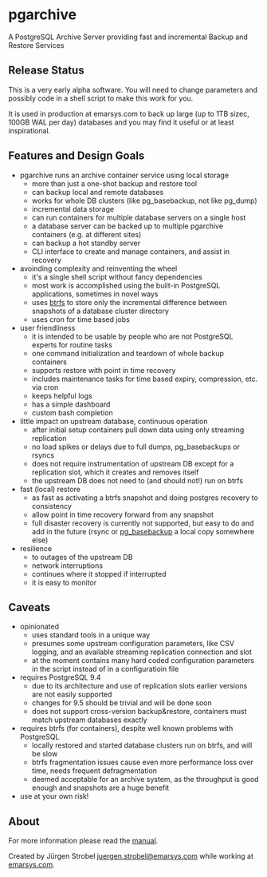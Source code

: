 # pgarchive

A PostgreSQL Archive Server providing fast and incremental Backup and Restore Services

## Release Status

This is a very early alpha software. You will need to change parameters and possibly code in a shell script to make this work for you.

It is used in production at emarsys.com to back up large (up to 1TB sizec, 100GB WAL per day) databases and you may find it useful or at least inspirational.

## Features and Design Goals

* pgarchive runs an archive container service using local storage
    * more than just a one-shot backup and restore tool
    * can backup local and remote databases
    * works for whole DB clusters (like pg_basebackup, not like pg_dump)
    * incremental data storage
    * can run containers for multiple database servers on a single host
    * a database server can be backed up to multiple pgarchive containers (e.g. at different sites)
    * can backup a hot standby server
    * CLI interface to create and manage containers, and assist in recovery
* avoinding complexity and reinventing the wheel
    * it's a single shell script without fancy dependencies
    * most work is accomplished using the built-in PostgreSQL applications, sometimes in novel ways
    * uses [btrfs] to store only the incremental difference between snapshots of a database cluster directory
    * uses cron for time based jobs
* user friendliness
    * it is intended to be usable by people who are not PostgreSQL experts for routine tasks
    * one command initialization and teardown of whole backup containers
    * supports restore with point in time recovery
    * includes maintenance tasks for time based expiry, compression, etc. via cron
    * keeps helpful logs
    * has a simple dashboard
    * custom bash completion
* little impact on upstream database, continuous operation
    * after initial setup containers pull down data using only streaming replication
    * no load spikes or delays due to full dumps, pg_basebackups or rsyncs
    * does not require instrumentation of upstream DB except for a replication slot, which it creates and removes itself
    * the upstream DB does not need to (and should not!) run on btrfs
* fast (local) restore
    * as fast as activating a btrfs snapshot and doing postgres recovery to consistency
    * allow point in time recovery forward from any snapshot
    * full disaster recovery is currently not supported, but easy to do and add in the future (rsync or [pg_basebackup] a local copy somewhere else)
* resilience
    * to outages of the upstream DB
    * network interruptions
    * continues where it stopped if interrupted
    * it is easy to monitor


## Caveats

* opinionated
    * uses standard tools in a unique way
    * presumes some upstream configuration parameters, like CSV logging, and an available streaming replication connection and slot
    * at the moment contains many hard coded configuration parameters in the script instead of in a configuratioin file
* requires PostgreSQL 9.4
    * due to its architecture and use of replication slots earlier versions are not easily supported
    * changes for 9.5 should be trivial and will be done soon
    * does not support cross-version backup&restore, containers must match upstream databases exactly
* requires btrfs (for containers), despite well known problems with PostgreSQL
    * locally restored and started database clusters run on btrfs, and will be slow
    * btrfs fragmentation issues cause even more performance loss over time, needs frequent defragmentation
    * deemed acceptable for an archive system, as the throughput is good enough and snapshots are a huge benefit
* use at your own risk!


## About

For more information please read the [manual](MANUAL.md).

Created by Jürgen Strobel <juergen.strobel@emarsys.com> while working at [emarsys.com].


[archive_timeout]: http://www.postgresql.org/docs/9.4/static/runtime-config-wal.html#GUC-ARCHIVE-TIMEOUT
[btrfs mount options]: https://btrfs.wiki.kernel.org/index.php/Mount_options
[btrfs]: https://btrfs.wiki.kernel.org/index.php/Main_Page
[emarsys.com]: http://emarsys.com/
[pg_basebackup]: http://www.postgresql.org/docs/9.4/static/app-pgbasebackup.html
[pg_receivexlog]: http://www.postgresql.org/docs/9.4/static/app-pgreceivexlog.html
[recovery.conf]: http://www.postgresql.org/docs/9.4/static/recovery-config.html
[replication slots]: http://www.postgresql.org/docs/9.4/static/warm-standby.html#STREAMING-REPLICATION-SLOTS
